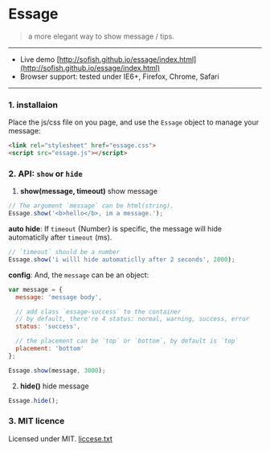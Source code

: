 #  Essage

> a more elegant way to show message / tips.

-------------------------

- Live demo [http://sofish.github.io/essage/index.html](http://sofish.github.io/essage/index.html)
- Browser support: tested under IE6+, Firefox, Chrome, Safari

-------------------------

### 1. installaion

Place the js/css file on you page, and use the `Essage` object to manage your message:

```html
<link rel="stylesheet" href="essage.css">
<script src="essage.js"></script>
```

### 2. API: `show` or `hide`

1. **show(message, timeout)** show message

 ```js
 // The argument `message` can be html(string).
 Essage.show('<b>hello</b>, im a message.');
 ```

 **auto hide**: If `timeout` {Number} is specific, the message will hide automaticlly after `timeout` (ms).

 ```js
 // `timeout` should be a number
 Essage.show('i willl hide automaticlly after 2 seconds', 2000);
 ```

 **config**: And, the `message` can be an object:

 ```js
 var message = {
   message: 'message body',

   // add class `essage-success` to the container
   // by default, there're 4 status: normal, warning, success, error
   status: 'success',

   // the placement can be `top` or `bottom`, by default is `top`
   placement: 'bottom'
 };

 Essage.show(message, 3000);
 ```

2. **hide()** hide message

 ```js
 Essage.hide();
 ```

### 3. MIT licence

Licensed under MIT. [liccese.txt](https://github.com/sofish/essage/blob/master/license.txt)




